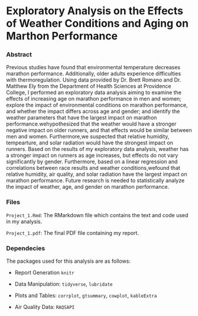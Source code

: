 # Exploratory Analysis on the Effects of Weather Conditions and Aging on Marthon Performance


### Abstract

Previous studies have found that environmental temperature decreases marathon performance. Additionally, older adults experience difficulties with thermoregulation. Using data provided by Dr. Brett Romano and Dr. Matthew Ely from the Department of Health Sciences at Providence College, I performed an exploratory data analysis aiming to examine the effects of increasing age on marathon performance in men and women; explore the impact of environmental conditions on marathon performance, and whether the impact differs across age and gender; and identify the weather parameters that have the largest impact on marathon performance.wehypothesized that the weather would have a stronger negative impact on older runners, and that effects would be similar between men and women. Furthermore,we suspected that relative humidity, tempearture, and solar radiation would have the strongest impact on runners. Based on the results of my exploratory data analysis, weather has a stronger impact on runners as age increases, but effects do not vary significantly by gender. Furthermore, based on a linear regression and correlations between race results and weather conditions,wefound that relative humidity, air quality, and solar radiation have the largest impact on marathon performance. Future research is needed to statistically analyze the impact of weather, age, and gender on marathon performance. 

### Files
`Project_1.Rmd`: The RMarkdown file which contains the text and code used in my analysis. 

`Project_1.pdf`: The final PDF file containing my report.

### Dependecies
The packages used for this analysis are as follows: 

- Report Generation `knitr` 

- Data Manipulation: `tidyverse`, `lubridate`

- Plots and Tables: `corrplot`, `gtsummary`, `cowplot`, `kableExtra`

- Air Quality Data: `RAQSAPI`
